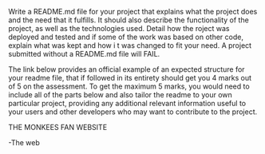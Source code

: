 Write a README.md file for your project that explains what the project does and the need that it fulfills.
It should also describe the functionality of the project, as well as the technologies used. Detail how the 
roject was deployed and tested and if some of the work was based on other code, explain what was kept and how i
t was changed to fit your need. A project submitted without a README.md file will FAIL.


The link below provides an official example of an expected structure for your readme file, that if followed in its
entirety should get you 4 marks out of 5 on the assessment. To get the maximum 5 marks, you would need to include all
of the parts below and also tailor the readme to your own particular project, providing any additional relevant 
information useful to your users and other developers who may want to contribute to the project.


THE MONKEES FAN WEBSITE 

-The web